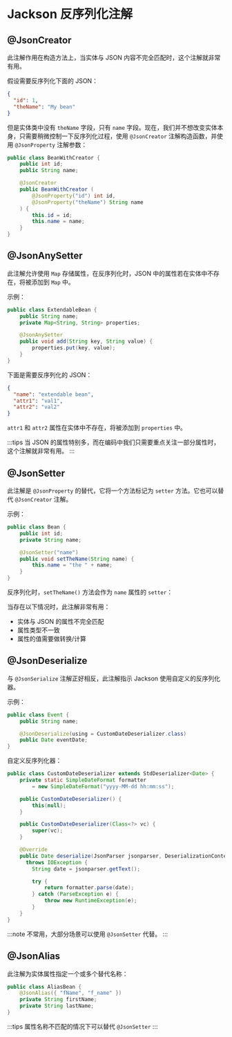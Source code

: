 # Jackson 反序列化注解

## @JsonCreator

此注解作用在构造方法上，当实体与 JSON 内容不完全匹配时，这个注解就非常有用。

假设需要反序列化下面的 JSON：

```json
{
  "id": 1,
  "theName": "My bean"
}
```

但是实体类中没有 `theName` 字段，只有 `name` 字段。现在，我们并不想改变实体本身，只需要稍微控制一下反序列化过程，使用 `@JsonCreator` 注解构造函数，并使用 `@JsonProperty` 注解参数：

```java
public class BeanWithCreator {
    public int id;
    public String name;

    @JsonCreator
    public BeanWithCreator (
        @JsonProperty("id") int id,
        @JsonProperty("theName") String name
    ) {
        this.id = id;
        this.name = name;
    }
}
```

## @JsonAnySetter

此注解允许使用 `Map` 存储属性，在反序列化时，JSON 中的属性若在实体中不存在，将被添加到 `Map` 中。

示例：

```java
public class ExtendableBean {
    public String name;
    private Map<String, String> properties;

    @JsonAnySetter
    public void add(String key, String value) {
        properties.put(key, value);
    }
}
```

下面是需要反序列化的 JSON：

```json
{
  "name": "extendable bean",
  "attr1": "val1",
  "attr2": "val2"
}
```

`attr1` 和 `attr2` 属性在实体中不存在，将被添加到 `properties` 中。

:::tips
当 JSON 的属性特别多，而在编码中我们只需要重点关注一部分属性时，这个注解就非常有用。
:::

## @JsonSetter

此注解是 `@JsonProperty` 的替代，它将一个方法标记为 `setter` 方法。它也可以替代 `@JsonCreator` 注解。

示例：

```java
public class Bean {
    public int id;
    private String name;

    @JsonSetter("name")
    public void setTheName(String name) {
        this.name = "the " + name;
    }
}
```

反序列化时，`setTheName()` 方法会作为 `name` 属性的 `setter`：

当存在以下情况时，此注解非常有用：

- 实体与 JSON 的属性不完全匹配
- 属性类型不一致
- 属性的值需要做转换/计算

## @JsonDeserialize

与 `@JsonSerialize` 注解正好相反，此注解指示 Jackson 使用自定义的反序列化器。

示例：

```java
public class Event {
    public String name;

    @JsonDeserialize(using = CustomDateDeserializer.class)
    public Date eventDate;
}
```

自定义反序列化器：

```java
public class CustomDateDeserializer extends StdDeserializer<Date> {
    private static SimpleDateFormat formatter
        = new SimpleDateFormat("yyyy-MM-dd hh:mm:ss");

    public CustomDateDeserializer() {
        this(null);
    }

    public CustomDateDeserializer(Class<?> vc) {
        super(vc);
    }

    @Override
    public Date deserialize(JsonParser jsonparser, DeserializationContext context)
      throws IOException {
        String date = jsonparser.getText();

        try {
            return formatter.parse(date);
        } catch (ParseException e) {
            throw new RuntimeException(e);
        }
    }
}
```

:::note
不常用，大部分场景可以使用 `@JsonSetter` 代替。
:::

## @JsonAlias

此注解为实体属性指定一个或多个替代名称：

```java
public class AliasBean {
    @JsonAlias({ "fName", "f_name" })
    private String firstName;
    private String lastName;
}
```

:::tips
属性名称不匹配的情况下可以替代 `@JsonSetter`
:::
